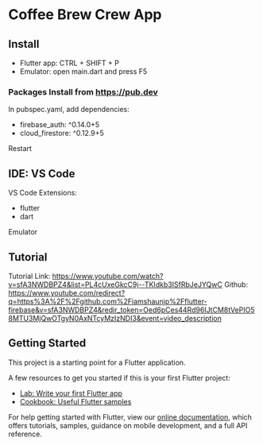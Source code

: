 # Coffee Brew Crew App

## Install
- Flutter app: CTRL + SHIFT + P
- Emulator: open main.dart and press F5

### Packages Install from https://pub.dev
In pubspec.yaml, add dependencies:
- firebase_auth: ^0.14.0+5
- cloud_firestore: ^0.12.9+5

Restart

## IDE: VS Code
VS Code Extensions:
- flutter
- dart

Emulator

## Tutorial
Tutorial Link: https://www.youtube.com/watch?v=sfA3NWDBPZ4&list=PL4cUxeGkcC9j--TKIdkb3ISfRbJeJYQwC
Github: https://www.youtube.com/redirect?q=https%3A%2F%2Fgithub.com%2Fiamshaunjp%2Fflutter-firebase&v=sfA3NWDBPZ4&redir_token=Oed6pCes44Rd96IJtCM8tVePIO58MTU3MjQwOTgyN0AxNTcyMzIzNDI3&event=video_description

## Getting Started

This project is a starting point for a Flutter application.

A few resources to get you started if this is your first Flutter project:

- [Lab: Write your first Flutter app](https://flutter.dev/docs/get-started/codelab)
- [Cookbook: Useful Flutter samples](https://flutter.dev/docs/cookbook)

For help getting started with Flutter, view our
[online documentation](https://flutter.dev/docs), which offers tutorials,
samples, guidance on mobile development, and a full API reference.
